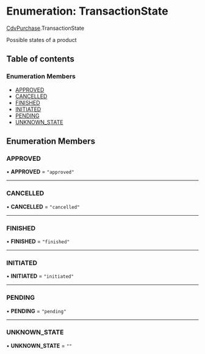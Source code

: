 # Enumeration: TransactionState

[CdvPurchase](../modules/CdvPurchase.md).TransactionState

Possible states of a product

## Table of contents

### Enumeration Members

- [APPROVED](CdvPurchase.TransactionState.md#approved)
- [CANCELLED](CdvPurchase.TransactionState.md#cancelled)
- [FINISHED](CdvPurchase.TransactionState.md#finished)
- [INITIATED](CdvPurchase.TransactionState.md#initiated)
- [PENDING](CdvPurchase.TransactionState.md#pending)
- [UNKNOWN\_STATE](CdvPurchase.TransactionState.md#unknown_state)

## Enumeration Members

### APPROVED

• **APPROVED** = ``"approved"``

___

### CANCELLED

• **CANCELLED** = ``"cancelled"``

___

### FINISHED

• **FINISHED** = ``"finished"``

___

### INITIATED

• **INITIATED** = ``"initiated"``

___

### PENDING

• **PENDING** = ``"pending"``

___

### UNKNOWN\_STATE

• **UNKNOWN\_STATE** = ``""``
